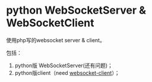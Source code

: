 python WebSocketServer & WebSocketClient
==============

使用php写的websocket server & client。

包括：

1. python版 WebSocketServer(还有问题)；
2. python版client（need [websocket-client](https://github.com/liris/websocket-client)）；
